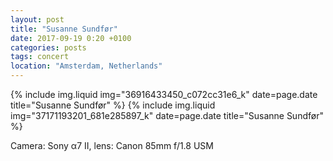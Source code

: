 ```yaml
---
layout: post
title: "Susanne Sundfør"
date: 2017-09-19 0:20 +0100
categories: posts
tags: concert
location: "Amsterdam, Netherlands"
---
```


{% include img.liquid img="36916433450_c072cc31e6_k" date=page.date title="Susanne Sundfør" %}
{% include img.liquid img="37171193201_681e285897_k" date=page.date title="Susanne Sundfør" %}

Camera: Sony α7 II, lens: Canon 85mm f/1.8 USM

